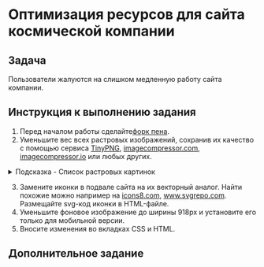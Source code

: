 # Оптимизация ресурсов для сайта космической компании

## Задача

Пользователи жалуются на слишком медленную работу сайта компании.

## Инструкция к выполнению задания

1. Перед началом работы сделайте[форк пена](https://codepen.io/neizerth/pen/yLxMLyZ).
2. Уменьшите вес всех растровых изображений, сохранив их качество с помощью сервиса [TinyPNG](https://tinypng.com/), [imagecompressor.com](https://imagecompressor.com/), [imagecompressor.io](https://imagecompressor.io/) или любых других.
<details>
<summary>Подсказка - Список растровых картинок</summary>
  <ul>
    <li>фон у блока header</li>
    <li>шатл в блоке header</li>
    <li>картинки в блоке settle</li>
  </ul>
  Фон у блока header, шатл в блоке header, картинки в блоке settle
</details> 

3. Замените иконки в подвале сайта на их векторный аналог. Найти похожие можно например на [icons8.com](https://icons8.com/), www.svgrepo.com. Размещайте svg-код иконки в HTML-файле.
4. Уменьшите фоновое изображение до ширины 918px и установите его только для мобильной версии.
5. Вносите изменения во вкладках CSS и HTML. 

## Дополнительное задание

<!-- Данное задание не обязательное к выполнению, но выполнив его, вы сможете лучше понять процесс рефакторинга (изменение кода без добавления новых функций для облегчения поддержки).
Вы уже заметили, что CSS/HTML на сайте космической компании ㄧ кошмар. Поэтому:

1. Упростите селекторы до одного класса.
2. Внедрите БЭМ.
3. По возможности используйте семантическую разметку. -->

